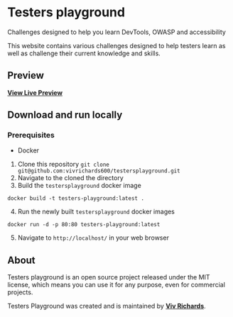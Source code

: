 # Testers playground    
Challenges designed to help you learn DevTools, OWASP and accessibility 

This website contains various challenges designed to help testers learn as well as challenge their current knowledge and skills.

## Preview

**[View Live Preview](http://playground.epizy.com/)**

## Download and run locally
### Prerequisites
- Docker

1. Clone this repository `git clone git@github.com:vivrichards600/testersplayground.git`
2. Navigate to the cloned the directory
3. Build the `testersplayground` docker image
```
docker build -t testers-playground:latest .
```
4. Run the newly built `testersplayground` docker images
```
docker run -d -p 80:80 testers-playground:latest
```
5. Navigate to `http://localhost/` in your web browser

## About

Testers playground is an open source project released under the MIT license, which means you can use it for any purpose, even for commercial projects.

Testers Playground was created and is maintained by **[Viv Richards](https://vivrichards.co.uk/)**.
